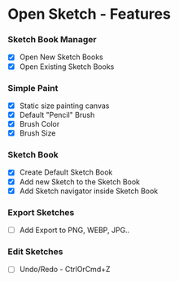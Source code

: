 # Open Sketch - Features

### Sketch Book Manager

* [x] Open New Sketch Books
* [x] Open Existing Sketch Books

### Simple Paint

* [x] Static size painting canvas
* [x] Default "Pencil" Brush
* [x] Brush Color
* [x] Brush Size

### Sketch Book

* [x] Create Default Sketch Book
* [x] Add new Sketch to the Sketch Book
* [x] Add Sketch navigator inside Sketch Book

### Export Sketches

* [ ] Add Export to PNG, WEBP, JPG..

### Edit Sketches

* [ ] Undo/Redo - CtrlOrCmd+Z
